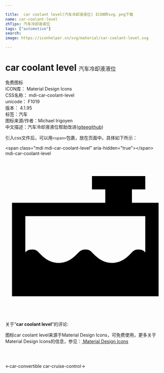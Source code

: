 ```yaml
---

title:  car coolant level(汽车冷却液液位) ICON转svg、png下载
name: car-coolant-level
zhTips: 汽车冷却液液位
tags: ["automotive"]
search: 
image: https://iconhelper.cn/svg/material/car-coolant-level.svg

---
```


# car coolant level  <small style="font-size: 60%;font-weight: 100">汽车冷却液液位</small>


<div class="detail-page">
<p>
<span><span class="badge-success badge">免费图标</span> </span>
<br/>
<span>
ICON库：
<span class="badge-secondary badge">Material Design Icons</span> 
</span>
<br/>
<span>
CSS名称：
<span class="badge-secondary badge">mdi-car-coolant-level</span> 
</span>
<br/>
<span>
unicode：
<span class="badge-secondary badge">F1019</span> 
<copy-btn content='F1019' btn-title=""></copy-btn>
<copy-btn :content='String.fromCodePoint(parseInt("F1019", 16))' btn-title="复制U"></copy-btn>
</span>
<br/>
<span>
版本：
<span class="badge-secondary badge">4.1.95</span> 
</span><br/><span>标签：<span class="badge-light badge"><router-link to="/tags/automotive.html">汽车</router-link></span></span>
<br/>
<span>图标来源/作者：<span class="badge-light badge">Michael Irigoyen</span></span> 
<br/>
<span class="zh-detail">中文描述：<span class="badge-primary badge">汽车冷却液液位</span><span class="help-link"><span>帮助改进</span>(<a href="https://gitee.com/liuwave/icon-helper/edit/master/json/material/car-coolant-level.json" target="_blank" rel="noopener noreferrer">gitee</a><a href="https://github.com/liuwave/icon-helper/edit/master/json/material/car-coolant-level.json" target="_blank" rel="noopener noreferrer">github</a></span>)</span><br/>
</p>
</div>
<div class="alert alert-dark">
  <i class="mdi mdi-car-coolant-level mdi-48px"></i>
  <i class="mdi mdi-car-coolant-level mdi-36px"></i>
  <i class="mdi mdi-car-coolant-level mdi-24px"></i>
  <i class="mdi mdi-car-coolant-level mdi-18px"></i>
</div>
<div>
  <p>引入css文件后，可以用<code>&lt;span&gt;</code>包裹，放在页面中。具体如下所示：    
  </p>
  <div class="alert alert-primary" style="font-size: 14px">
    &lt;span class="mdi mdi-car-coolant-level" aria-hidden="true"&gt;&lt;/span&gt;
    <copy-btn content='<span class="mdi mdi-car-coolant-level" aria-hidden="true"></span>'></copy-btn>
  </div>
  <div class="alert alert-secondary">
    <i class="mdi mdi-car-coolant-level"
    style="font-size: 24px"
    aria-hidden="true"></i> mdi-car-coolant-level
    <copy-btn content="mdi-car-coolant-level" btn-title="复制图标名称"></copy-btn>
  </div>
</div>
<div id="svg" class="svg-wrap">
<svg xmlns="http://www.w3.org/2000/svg" viewBox="0 0 24 24"><path d="M19 7V5H21V3H13V5H15V7H1V21H23V7H19M21 14.42C20.71 14.13 20.5 14 20 14C19.33 14 19.21 14.21 18.71 14.71S17.33 16 16 16 13.79 15.21 13.29 14.71 12.67 14 12 14C11.78 14 11.63 14.03 11.5 14.08C11.22 14.18 11.05 14.37 10.71 14.71C10.21 15.21 9.33 16 8 16S5.79 15.21 5.29 14.71 4.67 14 4 14C3.5 14 3.29 14.13 3 14.42V9H21V14.42Z" /></svg>
</div>
<detail full-name='mdi-car-coolant-level'></detail>
<div class="icon-detail__container">
<p>关于“<b>car coolant level</b>”的评论:</p>
</div>
<Vssue title="关于“car coolant level”的评论" />    
<div><p>图标car coolant level来源于Material Design Icons，可免费使用，更多关于 Material Design Icons的信息，参见：<a target="_blank" href="https://iconhelper.cn/material.html"> Material Design Icons</a>
</p></div>

<div style="padding:2rem 0 " class="page-nav"><p class="inner"><span class="prev">←<router-link to="/icon/car-convertible.html">car-convertible</router-link></span> <span class="next"><router-link to="/icon/car-cruise-control.html">car-cruise-control</router-link>→</span></p></div>


